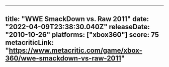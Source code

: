 
---
title: "WWE SmackDown vs. Raw 2011"
date: "2022-04-09T23:38:30.040Z"
releaseDate: "2010-10-26"
platforms: ["xbox360"]
score: 75
metacriticLink: "https://www.metacritic.com/game/xbox-360/wwe-smackdown-vs-raw-2011"
---
